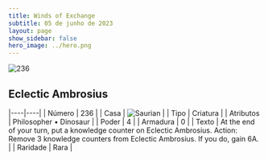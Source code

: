 ```yaml
---
title: Winds of Exchange
subtitle: 05 de junho de 2023
layout: page
show_sidebar: false
hero_image: ../hero.png
---
```


![236](https://mastervault-storage-prod.s3.amazonaws.com/media/card_front/en/600_236_bc28a09b2191_en.png)


## Eclectic Ambrosius

|----|----|
| Número | 236 |
| Casa | ![Saurian](https://archonarcana.com/images/thumb/9/9e/Saurian_P.png/22px-Saurian_P.png "Sauro") |
| Tipo | Criatura |
| Atributos | Philosopher • Dinosaur |
| Poder | 4 |
| Armadura | 0 |
| Texto | At the end of your turn, put a knowledge counter on Eclectic Ambrosius. Action: Remove 3 knowledge counters from Eclectic Ambrosius. If you do, gain 6A.  |
| Raridade | Rara |
